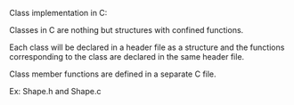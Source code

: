 Class implementation in C:

Classes in C are nothing but structures with confined functions.

Each class will be declared in a header file as a structure and the functions corresponding to the class are declared in the same header file.

Class member functions are defined in a separate C file.

Ex: Shape.h and Shape.c

